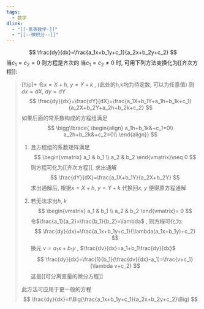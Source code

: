 ```yaml
---
tags:
  - 数学
dlink:
  - "[[-高等数学-]]"
  - "[[--微积分--]]"
---
```

$$
\frac{dy}{dx}=\frac{a_1x+b_1y+c_1}{a_2x+b_2y+c_2}
$$
当$c_1=c_2=0$ 则方程是齐次的
当$c_1=c_2\neq0$ 时, 可用下列方法变换化为[[齐次方程]]:

>[!tip]+
> 令$x=X+h$, $y=Y+k$ , (此处的h,k均为待定数, 可以为任意值)
> 则$dx=dX$, $dy=dY$
> $$
> \frac{dy}{dx}=\frac{dY}{dX}=\frac{a_1X+b_1Y+a_1h+b_1k+c_1}{a_2X+b_2Y+a_2h+b_2k+c_2}
> $$
> 如果后面的常系数构成的方程组满足
> $$
> \bigg\lbrace{
> \begin{align}
> a_1h+b_1k&+c_1=0\\
> a_2h+b_2k&+c_2=0\\
> \end{align}}
> $$
> 1. 且方程组的系数矩阵满足
> $$
> \begin{vmatrix}
> a_1 & b_1 \\
> a_2 & b_2
> \end{vmatrix}\neq 0
> $$
> 则方程可化为[[齐次方程]], 求出通解
> $$
> \frac{dY}{dX}=\frac{a_1X+b_1Y}{a_2X+b_2Y}
> $$
> 求出通解后, 根据$x=X+h$, $y=Y+k$ 代换回$x$, $y$ 便得原方程通解
> 
> 
> 2. 若无法求出$h$, $k$ 
> $$
> \begin{vmatrix}
> a_1 & b_1 \\
> a_2 & b_2
> \end{vmatrix}= 0
> $$
> 令$\frac{a_1}{a_2}=\frac{b_1}{b_2}=\lambda$ , 则方程可化为:
> $$
> \frac{dy}{dx}=\frac{a_1x+b_1y+c_1}{\lambda(a_1x+b_1y)+c_2}
> $$
> 换元 $v=a_1x+b_1y$ , $\frac{dv}{dx}=a_1+b_1\frac{dy}{dx}$ 
> $$
> \frac{dy}{dx}=\frac{1}{b_1}(\frac{dv}{dx}-a_1)=\frac{v+c_1}{\lambda v+c_2}
> $$
> 这是[[可分离变量的微分方程]] 
> 
> 此方法可应用于更一般的方程
> $$
> \frac{dy}{dx}=f\Big(\frac{a_1x+b_1y+c_1}{a_2x+b_2y+c_2}\Big)
> $$
